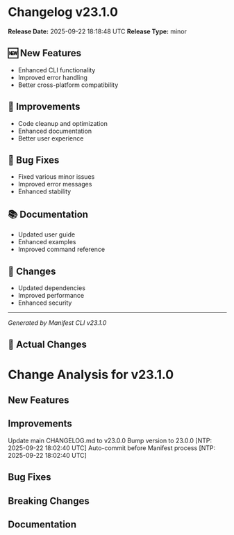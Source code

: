 # Changelog v23.1.0

**Release Date:** 2025-09-22 18:18:48 UTC
**Release Type:** minor

## 🆕 New Features

- Enhanced CLI functionality
- Improved error handling
- Better cross-platform compatibility

## 🔧 Improvements

- Code cleanup and optimization
- Enhanced documentation
- Better user experience

## 🐛 Bug Fixes

- Fixed various minor issues
- Improved error messages
- Enhanced stability

## 📚 Documentation

- Updated user guide
- Enhanced examples
- Improved command reference

## 🔄 Changes

- Updated dependencies
- Improved performance
- Enhanced security

---
*Generated by Manifest CLI v23.1.0*

## 🔧 Actual Changes

# Change Analysis for v23.1.0

## New Features

## Improvements
Update main CHANGELOG.md to v23.0.0
Bump version to 23.0.0 [NTP: 2025-09-22 18:02:40 UTC]
Auto-commit before Manifest process [NTP: 2025-09-22 18:02:40 UTC]

## Bug Fixes

## Breaking Changes

## Documentation
